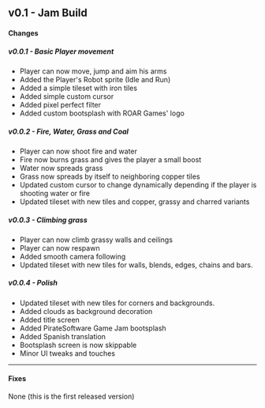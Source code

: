 ## v0.1 - Jam Build

#### Changes

##### v0.0.1 - Basic Player movement
- Player can now move, jump and aim his arms
- Added the Player's Robot sprite (Idle and Run)
- Added a simple tileset with iron tiles
- Added simple custom cursor
- Added pixel perfect filter
- Added custom bootsplash with ROAR Games' logo

##### v0.0.2 - Fire, Water, Grass and Coal
- Player can now shoot fire and water
- Fire now burns grass and gives the player a small boost
- Water now spreads grass
- Grass now spreads by itself to neighboring copper tiles
- Updated custom cursor to change dynamically depending if the player is shooting water or fire
- Updated tileset with new tiles and copper, grassy and charred variants

##### v0.0.3 - Climbing grass
- Player can now climb grassy walls and ceilings
- Player can now respawn
- Added smooth camera following
- Updated tileset with new tiles for walls, blends, edges, chains and bars.

##### v0.0.4 - Polish
- Updated tileset with new tiles for corners and backgrounds.
- Added clouds as background decoration
- Added title screen
- Added PirateSoftware Game Jam bootsplash
- Added Spanish translation
- Bootsplash screen is now skippable
- Minor UI tweaks and touches

---
#### Fixes

None (this is the first released version)